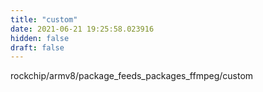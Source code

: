 ```yaml
---
title: "custom"
date: 2021-06-21 19:25:58.023916
hidden: false
draft: false
---
```


rockchip/armv8/package_feeds_packages_ffmpeg/custom

